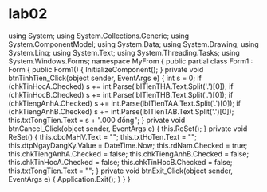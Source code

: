 # lab02
using System; using System.Collections.Generic; using System.ComponentModel; using System.Data; using System.Drawing; using System.Linq; using System.Text; using System.Threading.Tasks; using System.Windows.Forms;  namespace MyFrom {     public partial class Form1 : Form     {         public Form1()         {             InitializeComponent();         }          private void btnTinhTien_Click(object sender, EventArgs e)         {             int s = 0;             if (chkTinHocA.Checked)                 s += int.Parse(lblTienTHA.Text.Split('.')[0]);             if (chkTinHocB.Checked)                 s += int.Parse(lblTienTHB.Text.Split('.')[0]);             if (chkTiengAnhA.Checked)                 s += int.Parse(lblTienTAA.Text.Split('.')[0]);             if (chkTiengAnhB.Checked)                 s += int.Parse(lblTienTAB.Text.Split('.')[0]);             this.txtTongTien.Text = s + ".000 đồng";         }          private void btnCancel_Click(object sender, EventArgs e)         {             this.ReSet();         }          private void ReSet()         {             this.cboMaHV.Text = "";             this.txtHoTen.Text = "";             this.dtpNgayDangKy.Value = DateTime.Now;             this.rdNam.Checked = true;             this.chkTiengAnhA.Checked = false;             this.chkTiengAnhB.Checked = false;             this.chkTinHocA.Checked = false;             this.chkTinHocB.Checked = false;             this.txtTongTien.Text = "";         }          private void btnExit_Click(object sender, EventArgs e)         {             Application.Exit();         }     } }
